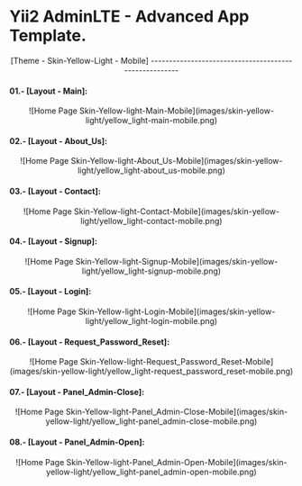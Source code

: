 Yii2 AdminLTE - Advanced App Template.
======================================

<p align= "center">[Theme - Skin-Yellow-Light - Mobile]
------------------------------------------------------

#### 01.- [Layout - Main]:

<p align= "center">![Home Page Skin-Yellow-light-Main-Mobile](images/skin-yellow-light/yellow_light-main-mobile.png)

#### 02.- [Layout - About_Us]:

<p align = "center">![Home Page Skin-Yellow-light-About_Us-Mobile](images/skin-yellow-light/yellow_light-about_us-mobile.png)

#### 03.- [Layout - Contact]:

<p align = "center">![Home Page Skin-Yellow-light-Contact-Mobile](images/skin-yellow-light/yellow_light-contact-mobile.png)

#### 04.- [Layout - Signup]:

<p align = "center">![Home Page Skin-Yellow-light-Signup-Mobile](images/skin-yellow-light/yellow_light-signup-mobile.png)

#### 05.- [Layout - Login]:

<p align = "center">![Home Page Skin-Yellow-light-Login-Mobile](images/skin-yellow-light/yellow_light-login-mobile.png)

#### 06.- [Layout - Request_Password_Reset]:

<p align = "center">![Home Page Skin-Yellow-light-Request_Password_Reset-Mobile](images/skin-yellow-light/yellow_light-request_password_reset-mobile.png)

#### 07.- [Layout - Panel_Admin-Close]:

<p align = "center">![Home Page Skin-Yellow-light-Panel_Admin-Close-Mobile](images/skin-yellow-light/yellow_light-panel_admin-close-mobile.png)

#### 08.- [Layout - Panel_Admin-Open]:

<p align = "center">![Home Page Skin-Yellow-light-Panel_Admin-Open-Mobile](images/skin-yellow-light/yellow_light-panel_admin-open-mobile.png)